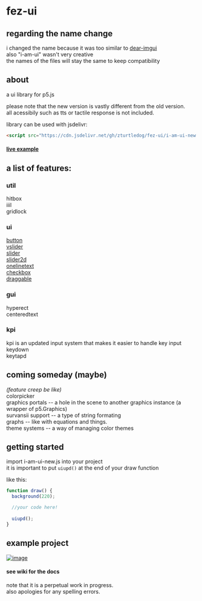 # fez-ui

## regarding the name change
i changed the name because it was too similar to [dear-imgui](https://github.com/ocornut/imgui)\
also "i-am-ui" wasn't very creative\
the names of the files will stay the same to keep compatibility

## about
a ui library for p5.js

please note that the new version is vastly different from the old version.\
all acessibily such as tts or tactile response is not included.

library can be used with jsdelivr: 
```html
<script src="https://cdn.jsdelivr.net/gh/zturtledog/fez-ui/i-am-ui-new.js"></script>
```

#### [live example](https://editor.p5js.org/the.spiderminecart/full/PeLTnsMH5)

## a list of features:
### util
hitbox\
iiil\
gridlock

### ui
[button](https://github.com/zturtledog/fez-ui/wiki/ui#button)\
[vslider](https://github.com/zturtledog/fez-ui/wiki/ui#vslider)\
[slider](https://github.com/zturtledog/fez-ui/wiki/ui#slider)\
[slider2d](https://github.com/zturtledog/fez-ui/wiki/ui#slider2d)\
[onelinetext](https://github.com/zturtledog/fez-ui/wiki/ui#onelinetext)\
[checkbox](https://github.com/zturtledog/fez-ui/wiki/ui#checkbox)\
[draggable](https://github.com/zturtledog/fez-ui/wiki/ui#draggable)

### gui
hyperect\
centeredtext

### kpi
kpi is an updated input system that makes it easier to handle key input\
keydown\
keytapd

## coming someday (maybe) 
*(feature creep be like)*\
colorpicker\
graphics portals  -- a hole in the scene to another graphics instance (a wrapper of p5.Graphics)\
survansii support -- a type of string formating\
graphs            -- like with equations and things.\
theme systems     -- a way of managing color themes

## getting started

import i-am-ui-new.js into your project\
it is important to put `uiupd()` at the end of your draw function

like this:
```js
function draw() {
  background(220);

  //your code here!
  
  uiupd();
}
```

## example project

[![image](https://user-images.githubusercontent.com/71353802/186051464-0802a68e-1986-48d5-8b6c-cace418368bd.png)](https://editor.p5js.org/the.spiderminecart/full/PeLTnsMH5)

#### see wiki for the docs
note that it is a perpetual work in progress.\
also apologies for any spelling errors.

